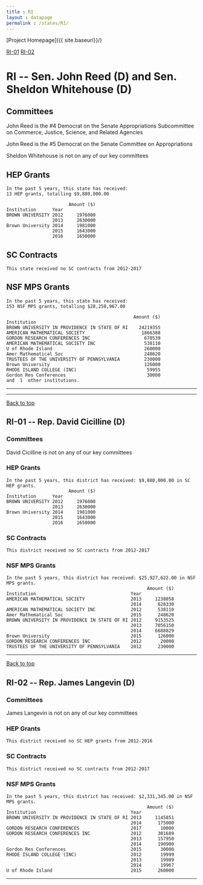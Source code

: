 ```yaml
---
title : RI
layout : datapage
permalink : /states/RI/
---
```

<a name="top"></a>
[Project Homepage]({{ site.baseurl}}/)


[RI-01](#RI-01)  [RI-02](#RI-02)  

# RI -- Sen. John Reed (D) and  Sen. Sheldon Whitehouse (D)
## Committees
John Reed is the #4 Democrat on the Senate Appropriations Subcommittee on Commerce, Justice, Science, and Related Agencies 

John Reed is the #5 Democrat on the Senate Committee on Appropriations 

Sheldon Whitehouse is not on any of our key committees 

## HEP Grants
```
In the past 5 years, this state has received:
13 HEP grants, totalling $9,880,000.00
 
                       Amount ($)
Institution      Year            
BROWN UNIVERSITY 2012     1976000
                 2013     2630000
Brown University 2014     1981000
                 2015     1643000
                 2016     1650000
```
## SC Contracts
```
This state received no SC contracts from 2012-2017
```
## NSF MPS Grants
```
In the past 5 years, this state has received:
153 NSF MPS grants, totalling $28,258,967.00
 
                                               Amount ($)
Institution                                              
BROWN UNIVERSITY IN PROVIDENCE IN STATE OF RI    24219355
AMERICAN MATHEMATICAL SOCIETY                     1866388
GORDON RESEARCH CONFERENCES INC                    670539
AMERICAN MATHEMATICAL SOCIETY INC                  538110
U of Rhode Island                                  260000
Amer Mathematical Soc                              248620
TRUSTEES OF THE UNIVERSITY OF PENNSYLVANIA         230000
Brown University                                   126000
RHODE ISLAND COLLEGE (INC)                          59955
Gordon Res Conferences                              30000
and  1  other institutions.
```
---
---
<a name="RI-01"></a>
[Back to top](#top)
## RI-01 -- Rep. David Cicilline (D)
### Committees
David Cicilline is not on any of our key committees 

### HEP Grants
```
In the past 5 years, this district has received: $9,880,000.00 in SC HEP grants.
                       Amount ($)
Institution      Year            
BROWN UNIVERSITY 2012     1976000
                 2013     2630000
Brown University 2014     1981000
                 2015     1643000
                 2016     1650000
```
### SC Contracts
```
This district received no SC contracts from 2012-2017
```
### NSF MPS Grants
```
In the past 5 years, this district has received: $25,927,622.00 in NSF MPS grants.
                                                    Amount ($)
Institution                                   Year            
AMERICAN MATHEMATICAL SOCIETY                 2013     1238058
                                              2014      628330
AMERICAN MATHEMATICAL SOCIETY INC             2012      538110
Amer Mathematical Soc                         2015      248620
BROWN UNIVERSITY IN PROVIDENCE IN STATE OF RI 2012     9153525
                                              2013     7056150
                                              2014     6688829
Brown University                              2015      126000
GORDON RESEARCH CONFERENCES INC               2012       20000
TRUSTEES OF THE UNIVERSITY OF PENNSYLVANIA    2012      230000
```
---
<a name="RI-02"></a>
[Back to top](#top)
## RI-02 -- Rep. James Langevin (D)
### Committees
James Langevin is not on any of our key committees 

### HEP Grants
```
This district received no SC HEP grants from 2012-2016
```
### SC Contracts
```
This district received no SC contracts from 2012-2017
```
### NSF MPS Grants
```
In the past 5 years, this district has received: $2,331,345.00 in NSF MPS grants.
                                                    Amount ($)
Institution                                   Year            
BROWN UNIVERSITY IN PROVIDENCE IN STATE OF RI 2013     1145851
                                              2014      175000
GORDON RESEARCH CONFERENCES                   2017       10000
GORDON RESEARCH CONFERENCES INC               2012      301689
                                              2013      157950
                                              2014      190900
Gordon Res Conferences                        2015       30000
RHODE ISLAND COLLEGE (INC)                    2012       19999
                                              2013       19989
                                              2014       19967
U of Rhode Island                             2015      260000
```
---
